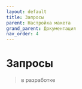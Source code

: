 ```yaml
---
layout: default
title: Запросы
parent: Настройка макета
grand_parent: Документация
nav_order: 4
--- 
```


# Запросы

> в разработке